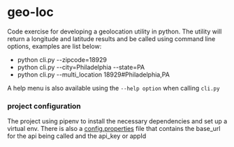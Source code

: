# geo-loc
Code exercise for developing a geolocation utility in python.  The utility will return a longitude and latitude results 
and be called using command line options, examples are list below:
- python cli.py --zipcode=18929
- python cli.py --city=Philadelphia --state=PA
- python cli.py --multi_location 18929#Philadelphia,PA

A help menu is also available using the `--help option` when calling `cli.py` 

### project configuration
The project using pipenv to install the necessary dependencies and set up a virtual env.  There is also a [config.properties](./conf/config.properties) 
file that contains the base_url for the api being called and the api_key or appId
